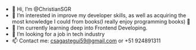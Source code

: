 - 👋 Hi, I’m @ChristianSGR
- 👀 I’m interested in improve my developer skills, as well as acquiring the most knowledge I could from books(I really enjoy programming books) 📖 
- 🌱 I’m currently learning deep into Frontend Developing.
- 💞️ I’m looking for a job in tech industry
- 📫 Contact me: csagastegui59@gmail.com or +51 924891311

<!---
ChristianSGR/ChristianSGR is a ✨ special ✨ repository because its `README.md` (this file) appears on your GitHub profile.
You can click the Preview link to take a look at your changes.
--->
